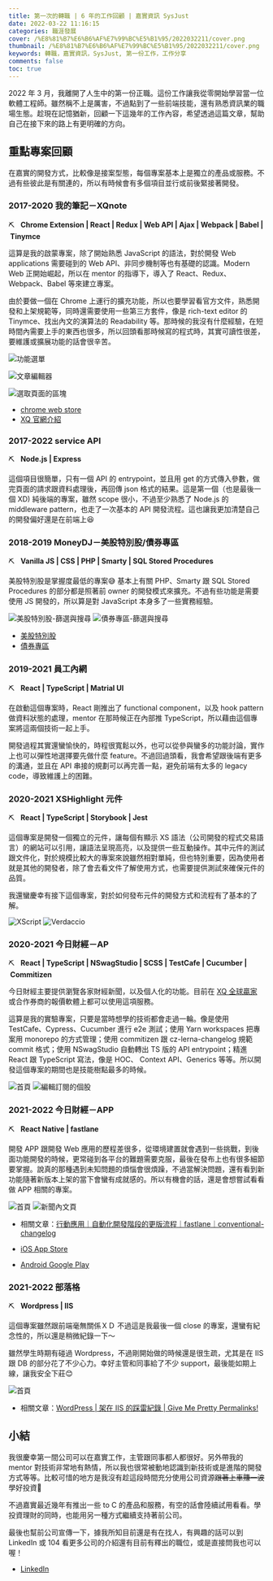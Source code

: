 ```yaml
---
title: 第一次的轉職 | 6 年的工作回顧 | 嘉實資訊 SysJust
date: 2022-03-22 11:16:15
categories: 職涯發展
cover: /%E8%81%B7%E6%B6%AF%E7%99%BC%E5%B1%95/2022032211/cover.png
thumbnail: /%E8%81%B7%E6%B6%AF%E7%99%BC%E5%B1%95/2022032211/cover.png
keywords: 轉職，嘉實資訊，SysJust, 第一份工作，工作分享
comments: false
toc: true
---
```


2022 年 3 月，我離開了人生中的第一份正職。這份工作讓我從零開始學習當一位軟體工程師。雖然稱不上是厲害，不過點到了一些前端技能，還有熟悉資訊業的職場生態。趁現在記憶猶新，回顧一下這幾年的工作內容，希望透過這篇文章，幫助自己在接下來的路上有更明確的方向。

<!-- more -->

## 重點專案回顧

在嘉實的開發方式，比較像是接案型態，每個專案基本上是獨立的產品或服務。不過有些彼此是有關連的，所以有時候會有多個項目並行或前後緊接著開發。

### 2017-2020 我的筆記－XQnote

<article class="message is-primary" style="font-size:inherit">
<div class="message-body">
⛏ &nbsp; <strong>Chrome Extension&nbsp;|&nbsp;React&nbsp;|&nbsp;Redux&nbsp;|&nbsp;Web API&nbsp;|&nbsp;Ajax&nbsp;|&nbsp;Webpack&nbsp;|&nbsp;Babel&nbsp;|&nbsp;Tinymce</strong></div>
</article>

這算是我的啟蒙專案，除了開始熟悉 JavaScript 的語法，對於開發 Web applications 需要碰到的 Web API、非同步機制等也有基礎的認識。Modern Web 正開始崛起，所以在 mentor 的指導下，導入了 React、Redux、Webpack、Babel 等來建立專案。

由於要做一個在 Chrome 上運行的擴充功能，所以也要學習看官方文件，熟悉開發和上架規範等，同時還需要使用一些第三方套件，像是 rich-text editor 的 Tinymce、找出內文的演算法的 Readability 等。那時候的我沒有什麼經驗，在短時間內需要上手的東西也很多，所以回頭看那時候寫的程式時，其實可讀性很差，要維護或擴展功能的話會很辛苦。

![功能選單](/%E8%81%B7%E6%B6%AF%E7%99%BC%E5%B1%95/2022032211/xqnote1.jpg)

![文章編輯器](/%E8%81%B7%E6%B6%AF%E7%99%BC%E5%B1%95/2022032211/xqnote2.jpg)

![選取頁面的區塊](/%E8%81%B7%E6%B6%AF%E7%99%BC%E5%B1%95/2022032211/xqnote3.jpg)

- [chrome web store](https://chrome.google.com/webstore/detail/xqnote/eejbijlejhbapneabiklcpfoflikpdmb)
- [XQ 官網介紹](http://www.xq.com.tw/tutorial/%e6%88%91%e7%9a%84%e7%ad%86%e8%a8%98/)
 
### 2017-2022 service API

<article class="message is-primary" style="font-size:inherit">
<div class="message-body">
⛏ &nbsp; <strong>Node.js&nbsp;|&nbsp;Express</strong></div>
</article>

這個項目很簡單，只有一個 API 的 entrypoint，並且用 get 的方式傳入參數，做完頁面的請求跟資料處理後，再回傳 json 格式的結果。這是第一個（也是最後一個 XD) 純後端的專案，雖然 scope 很小，不過至少熟悉了 Node.js 的 middleware pattern，也走了一次基本的 API 開發流程。這也讓我更加清楚自己的開發偏好還是在前端上😆

### 2018-2019 MoneyDJ－美股特別股/債券專區

<article class="message is-primary" style="font-size:inherit">
<div class="message-body">
⛏ &nbsp; <strong>Vanilla JS&nbsp;|&nbsp;CSS&nbsp;|&nbsp;PHP&nbsp;|&nbsp;Smarty&nbsp;|&nbsp;SQL Stored Procedures</strong></div>
</article>

美股特別股是掌握度最低的專案😅 基本上有關 PHP、Smarty 跟 SQL Stored Procedures 的部分都是照著前 owner 的開發模式來擴充。不過有些功能是需要使用 JS 開發的，所以算是對 JavaScript 本身多了一些實務經驗。

![美股特別股-篩選與搜尋](/%E8%81%B7%E6%B6%AF%E7%99%BC%E5%B1%95/2022032211/usstock.png)
![債券專區-篩選與搜尋](/%E8%81%B7%E6%B6%AF%E7%99%BC%E5%B1%95/2022032211/bond1.png)

- [美股特別股](https://www.moneydj.com/us/preferredlist/pfsearch)
- [債券專區](https://www.moneydj.com/bond/defaultBD.xdjhtm)

### 2019-2021 員工內網

<article class="message is-primary" style="font-size:inherit">
<div class="message-body">
⛏ &nbsp; <strong>React&nbsp;|&nbsp;TypeScript&nbsp;|&nbsp;Matrial UI</strong></div>
</article>

在啟動這個專案時，React 剛推出了 functional component，以及 hook pattern 做資料狀態的處理，mentor 在那時候正在內部推 TypeScript，所以藉由這個專案將這兩個技術一起上手。

開發過程其實還蠻愉快的，時程很寬鬆以外，也可以從參與蠻多的功能討論，實作上也可以彈性地選擇要先做什麼 feature。不過回過頭看，我會希望跟後端有更多的溝通，並且在 API 串接的規劃可以再完善一點，避免前端有太多的 legacy code，導致維護上的困難。

### 2020-2021 XSHighlight 元件

<article class="message is-primary" style="font-size:inherit">
<div class="message-body">
⛏ &nbsp; <strong>React&nbsp;|&nbsp;TypeScript&nbsp;|&nbsp;Storybook&nbsp;|&nbsp;Jest</strong></div>
</article>

這個專案是開發一個獨立的元件，讓每個有顯示 XS 語法（公司開發的程式交易語言）的網站可以引用，讓語法呈現高亮，以及提供一些互動操作。其中元件的測試跟文件化，對於規模比較大的專案來說雖然相對單純，但也特別重要，因為使用者就是其他的開發者，除了會去看文件了解使用方式，也需要提供測試來確保元件的品質。

我還蠻慶幸有接下這個專案，對於如何發布元件的開發方式和流程有了基本的了解。

![XScript](/%E8%81%B7%E6%B6%AF%E7%99%BC%E5%B1%95/2022032211/xshighlight.png)
![Verdaccio](/%E8%81%B7%E6%B6%AF%E7%99%BC%E5%B1%95/2022032211/xshighlight1.png)

### 2020-2021 今日財經－AP

<article class="message is-primary" style="font-size:inherit">
<div class="message-body">
⛏ &nbsp; <strong>React&nbsp;|&nbsp;TypeScript&nbsp;|&nbsp;NSwagStudio&nbsp;|&nbsp;SCSS&nbsp;|&nbsp;TestCafe&nbsp;|&nbsp;Cucumber&nbsp;|&nbsp;Commitizen</strong></div>
</article>

今日財經主要提供瀏覽各家財經新聞，以及個人化的功能。目前在 [XQ 全球贏家](https://www.xq.com.tw/xsat/?utm_source=googleppc&utm_medium=ppcad0209&utm_campaign=xsatppc&gclid=Cj0KCQjwjN-SBhCkARIsACsrBz7lzWRsyxhPIVM1OzPksx_5ZqXNn218sKVhd59EB2eD0oUVTu8tCkEaAkB2EALw_wcB) 或合作券商的報價軟體上都可以使用這項服務。

這算是我的實驗專案，只要是當時想學的技術都會走過一輪。像是使用 TestCafe、Cypress、Cucumber 進行 e2e 測試；使用 Yarn workspaces 把專案用 monorepo 的方式管理；使用 commitizen 跟 cz-lerna-changelog 規範 commit 格式；使用 NSwagStudio 自動轉出 TS 版的 API entrypoint；精進 React 跟 TypeScript 寫法，像是 HOC、 Context API、Generics 等等。所以開發這個專案的期間也是技能樹點最多的時候。

![首頁](/%E8%81%B7%E6%B6%AF%E7%99%BC%E5%B1%95/2022032211/news1.png)
![編輯訂閱的個股](/%E8%81%B7%E6%B6%AF%E7%99%BC%E5%B1%95/2022032211/news2.png)

### 2021-2022 今日財經－APP

<article class="message is-primary" style="font-size:inherit">
<div class="message-body">
⛏ &nbsp; <strong>React Native&nbsp;|&nbsp;fastlane</strong></div>
</article>

開發 APP 跟開發 Web 應用的歷程差很多，從環境建置就會遇到一些挑戰，到後面功能開發的時候，更常碰到各平台的難題需要克服，最後在發布上也有很多細節要掌握。說真的那種遇到未知問題的煩惱會很煩躁，不過當解決問題，還有看到新功能隨著新版本上架的當下會蠻有成就感的。所以有機會的話，還是會想嘗試看看做 APP 相關的專案。

![首頁](/%E8%81%B7%E6%B6%AF%E7%99%BC%E5%B1%95/2022032211/newsapp1.png)
![新聞內文頁](/%E8%81%B7%E6%B6%AF%E7%99%BC%E5%B1%95/2022032211/newsapp2.png)

- 相關文章：[行動應用｜自動化開發階段的更版流程｜fastlane｜conventional-changelog](https://yuri-journal.me/%E8%BB%9F%E9%AB%94%E9%96%8B%E7%99%BC/2021041514/)

- [iOS App Store](https://apps.apple.com/tw/app/%E4%BB%8A%E6%97%A5%E8%B2%A1%E7%B6%93/id1387747549)
- [Android Google Play](https://play.google.com/store/apps/details?id=com.moneydj.news&hl=zh_TW&gl=US)

### 2021-2022 部落格

<article class="message is-primary" style="font-size:inherit">
<div class="message-body">
⛏ &nbsp; <strong>Wordpress&nbsp;|&nbsp;IIS</strong></div>
</article>

這個專案雖然跟前端毫無關係ＸＤ 不過這是我最後一個 close 的專案，還蠻有紀念性的，所以還是稍微紀錄一下～

雖然學生時期有碰過 Wordpress，不過剛開始做的時候還是很生疏，尤其是在 IIS 跟 DB 的部分花了不少心力。幸好主管和同事給了不少 support，最後能如期上線，讓我安全下莊😊

![首頁](/%E8%81%B7%E6%B6%AF%E7%99%BC%E5%B1%95/2022032211/wordpress.png)

- 相關文章：[WordPress | 架在 IIS 的踩雷紀錄 | Give Me Pretty Permalinks!](https://yuri-journal.me/%E8%BB%9F%E9%AB%94%E9%96%8B%E7%99%BC/2021111210/)

## 小結

我很慶幸第一間公司可以在嘉實工作，主管跟同事都人都很好。另外帶我的 mentor 對技術非常地有熱情，所以我也很常被動地認識到新技術或是進階的開發方式等等。比較可惜的地方是我沒有趁這段時間充分使用公司資源~~跟著上車賺一波~~學好投資🤣 

不過嘉實最近幾年有推出一些 to C 的產品和服務，有空的話會陸續試用看看。學投資理財的同時，也能用另一種方式繼續支持著前公司。

最後也幫前公司宣傳一下，據我所知目前還是有在找人，有興趣的話可以到 LinkedIn 或 104 看更多公司的介紹還有目前有釋出的職位，或是直接問我也可以喔！

- [LinkedIn](https://www.linkedin.com/company/%E5%98%89%E5%AF%A6%E8%B3%87%E8%A8%8A/)